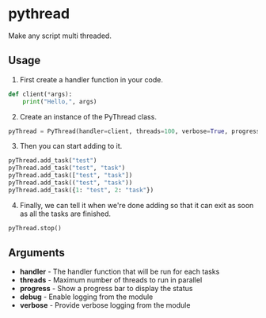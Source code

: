 # pythread
Make any script multi threaded.


## Usage

1. First create a handler function in your code.
```python
def client(*args):
    print("Hello,", args)
```

2. Create an instance of the PyThread class.
```python
pyThread = PyThread(handler=client, threads=100, verbose=True, progress=False, debug=False)
```

3. Then you can start adding to it.
```python
pyThread.add_task("test")
pyThread.add_task("test", "task")
pyThread.add_task(["test", "task"])
pyThread.add_task(("test", "task"))
pyThread.add_task({1: "test", 2: "task"})
```

4. Finally, we can tell it when we're done adding so that it can exit as soon as all the tasks are finished.
```python
pyThread.stop()
```

## Arguments

* **handler**   -   The handler function that will be run for each tasks
* **threads**  -   Maximum number of threads to run in parallel
* **progress**  -   Show a progress bar to display the status
* **debug**  -   Enable logging from the module
* **verbose**  -   Provide verbose logging from the module
